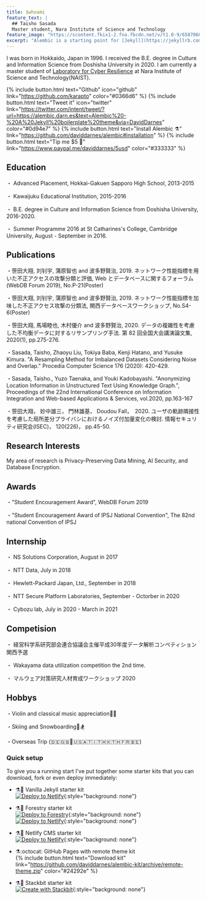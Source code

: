 ```yaml
---
title: $whoami
feature_text: |
  ## Taisho Sasada
  Master student, Nara Institute of Science and Technology 
feature_image: "https://scontent.fkix1-2.fna.fbcdn.net/v/t1.0-9/65870608_1213869395453019_1964372978669977600_n.jpg?_nc_cat=102&ccb=2&_nc_sid=19026a&_nc_ohc=euuIRHozdRkAX8nLuTS&_nc_ht=scontent.fkix1-2.fna&oh=0aafde6cefeae6caeeb8d55aaa31c195&oe=5FC85A95"
excerpt: "Alembic is a starting point for [Jekyll](https://jekyllrb.com/) projects. Rather than starting from scratch, this boilerplate is designed to get the ball rolling immediately. Install it, configure it, tweak it, push it."
---
```


I was born in Hokkaido, Japan in 1996. I received the B.E. degree in Culture and Information Science from Doshisha University in 2020. 
I am currently a master student of [Laboratory for Cyber Resilience](https://iplab.naist.jp/) at Nara Institute of Science and Technology(NAIST).

{% include button.html text="Github" icon="github" link="https://github.com/karapto" color="#0366d6" %} {% include button.html text="Tweet it" icon="twitter" link="https://twitter.com/intent/tweet/?url=https://alembic.darn.es&text=Alembic%20-%20A%20Jekyll%20boilerplate%20theme&via=DavidDarnes" color="#0d94e7" %} {% include button.html text="Install Alembic ⚗️" link="https://github.com/daviddarnes/alembic#installation" %} {% include button.html text="Tip me $5 💸" link="https://www.paypal.me/daviddarnes/5usd" color="#333333" %}

## Education
・ Advanced Placement, Hokkai-Gakuen Sapporo High School, 2013-2015

・ Kawaijuku Educational Institution, 2015-2016

・ B.E. degree in Culture and Information Science from Doshisha University, 2016-2020.

・ Summer Programme 2016 at St Catharines's College, Cambridge University, August - September in 2016.



## Publications
・笹田大翔, 刘钊宇, 蒲原智也 and 波多野賢治, 2019. ネットワーク性能指標を用いた不正アクセスの攻撃分類と評価, Web とデータベースに関するフォーラム (WebDB Forum 2019), No.P-21(Poster)

・笹田大翔, 刘钊宇, 蒲原智也 and 波多野賢治, 2019. ネットワーク性能指標を加味した不正アクセス攻撃の分類法, 関西データベースワークショップ, No.S4-6(Poster)

・笹田大翔, 馬場睦也, 木村優介 and 波多野賢治, 2020. データの複雑性を考慮した不均衡データに対するリサンプリング手法. 第 82 回全国大会講演論文集, 2020(1), pp.275-276.

・Sasada, Taisho, Zhaoyu Liu, Tokiya Baba, Kenji Hatano, and Yusuke Kimura. "A Resampling Method for Imbalanced Datasets Considering Noise and Overlap." Procedia Computer Science 176 (2020): 420-429.

・Sasada, Taisho., Yuzo Taenaka, and Youki Kadobayashi. "Anonymizing Location Information in Unstructured Text Using Knowledge Graph.", Proceedings of the 22nd International Conference on Information Integration and Web-based Applications & Services, vol.2020, pp.163-167

・笹田大翔， 妙中雄三， 門林雄基， Doudou Fall，　2020. ユーザの軌跡隣接性を考慮した局所差分プライバシにおけるノイズ付加量変化の検討. 情報セキュリティ研究会(ISEC)， 120(226)， pp.45-50.

## Research Interests
My area of research is Privacy-Preserving Data Mining, AI Security, and Database Encryption.

## Awards
・"Student Encouragement Award", WebDB Forum 2019

・"Student Encouragement Award of IPSJ National Convention", The 82nd national Convention of IPSJ

## Internship
・ NS Solutions Corporation, August in 2017

・ NTT Data, July in 2018

・ Hewlett-Packard Japan, Ltd., September in 2018

・ NTT Secure Platform Laboratories, September - Octorber in 2020

・ Cybozu lab, July in 2020 - March in 2021

## Competision
・ 経営科学系研究部会連合協議会主催平成30年度データ解析コンペティション関西予選

・ Wakayama data utilization competition the 2nd time.

・ マルウェア対策研究人材育成ワークショップ 2020

## Hobbys

・Violin and classical music appreciation🎻🎫

・Skiing and Snowboarding🎿🏂

・Overseas Trip (🇩🇪🇬🇧🏴󠁧󠁢󠁳󠁣󠁴󠁿🇺🇸🇦🇹🇮🇹🇭🇰🇹🇭🇫🇷🇧🇪)

### Quick setup

To give you a running start I've put together some starter kits that you can download, fork or even deploy immediately:

- ⚗️🍨 Vanilla Jekyll starter kit  
  [![Deploy to Netlify](https://www.netlify.com/img/deploy/button.svg)](https://app.netlify.com/start/deploy?repository=https://github.com/daviddarnes/alembic-kit){:style="background: none"}
- ⚗️🌲 Forestry starter kit  
  [![Deploy to Forestry](https://assets.forestry.io/import-to-forestry.svg)](https://app.forestry.io/quick-start?repo=daviddarnes/alembic-forestry-kit&engine=jekyll){:style="background: none"}  
  [![Deploy to Netlify](https://www.netlify.com/img/deploy/button.svg)](https://app.netlify.com/start/deploy?repository=https://github.com/daviddarnes/alembic-forestry-kit){:style="background: none"}
- ⚗️💠 Netlify CMS starter kit  
  [![Deploy to Netlify](https://www.netlify.com/img/deploy/button.svg)](https://app.netlify.com/start/deploy?repository=https://github.com/daviddarnes/alembic-netlifycms-kit&stack=cms){:style="background: none"}

- ⚗️:octocat: GitHub Pages with remote theme kit  
  {% include button.html text="Download kit" link="https://github.com/daviddarnes/alembic-kit/archive/remote-theme.zip" color="#24292e" %}
- ⚗️🚀 Stackbit starter kit  
  [![Create with Stackbit](https://assets.stackbit.com/badge/create-with-stackbit.svg)](https://app.stackbit.com/create?theme=https://github.com/daviddarnes/alembic-stackbit-kit){:style="background: none"}

